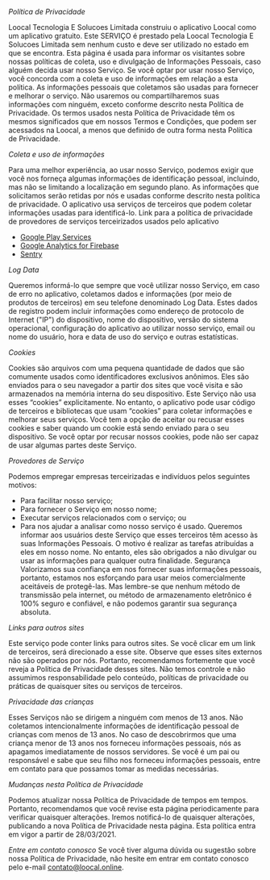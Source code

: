 *Política de Privacidade*

Loocal Tecnologia E Solucoes Limitada construiu o aplicativo Loocal como um aplicativo gratuito. Este SERVIÇO é prestado pela Loocal Tecnologia E Solucoes Limitada sem nenhum custo e deve ser utilizado no estado em que se encontra.
Esta página é usada para informar os visitantes sobre nossas políticas de coleta, uso e divulgação de Informações Pessoais, caso alguém decida usar nosso Serviço.
Se você optar por usar nosso Serviço, você concorda com a coleta e uso de informações em relação a esta política. As informações pessoais que coletamos são usadas para fornecer e melhorar o serviço. Não usaremos ou compartilharemos suas informações com ninguém, exceto conforme descrito nesta Política de Privacidade.
Os termos usados nesta Política de Privacidade têm os mesmos significados que em nossos Termos e Condições, que podem ser acessados na Loocal, a menos que definido de outra forma nesta Política de Privacidade.

*Coleta e uso de informações*

Para uma melhor experiência, ao usar nosso Serviço, podemos exigir que você nos forneça algumas informações de identificação pessoal, incluindo, mas não se limitando a localização em segundo plano. As informações que solicitamos serão retidas por nós e usadas conforme descrito nesta política de privacidade.
O aplicativo usa serviços de terceiros que podem coletar informações usadas para identificá-lo.
Link para a política de privacidade de provedores de serviços terceirizados usados pelo aplicativo
* [Google Play Services](https://www.google.com/policies/privacy/)
* [Google Analytics for Firebase](https://firebase.google.com/policies/analytics)
* [Sentry](https://sentry.io/privacy/)

*Log Data*

Queremos informá-lo que sempre que você utilizar nosso Serviço, em caso de erro no aplicativo, coletamos dados e informações (por meio de produtos de terceiros) em seu telefone denominado Log Data. Estes dados de registro podem incluir informações como endereço de protocolo de Internet ("IP") do dispositivo, nome do dispositivo, versão do sistema operacional, configuração do aplicativo ao utilizar nosso serviço, email ou nome do usuário, hora e data de uso do serviço e outras estatísticas.

*Cookies*

Cookies são arquivos com uma pequena quantidade de dados que são comumente usados como identificadores exclusivos anônimos. Eles são enviados para o seu navegador a partir dos sites que você visita e são armazenados na memória interna do seu dispositivo.
Este Serviço não usa esses “cookies” explicitamente. No entanto, o aplicativo pode usar código de terceiros e bibliotecas que usam “cookies” para coletar informações e melhorar seus serviços. Você tem a opção de aceitar ou recusar esses cookies e saber quando um cookie está sendo enviado para o seu dispositivo. Se você optar por recusar nossos cookies, pode não ser capaz de usar algumas partes deste Serviço.

*Provedores de Serviço*

Podemos empregar empresas terceirizadas e indivíduos pelos seguintes motivos:
* Para facilitar nosso serviço;
* Para fornecer o Serviço em nosso nome;
* Executar serviços relacionados com o serviço; ou
* Para nos ajudar a analisar como nosso serviço é usado.
Queremos informar aos usuários deste Serviço que esses terceiros têm acesso às suas Informações Pessoais. O motivo é realizar as tarefas atribuídas a eles em nosso nome. No entanto, eles são obrigados a não divulgar ou usar as informações para qualquer outra finalidade.
Segurança
Valorizamos sua confiança em nos fornecer suas informações pessoais, portanto, estamos nos esforçando para usar meios comercialmente aceitáveis ​​de protegê-las. Mas lembre-se que nenhum método de transmissão pela internet, ou método de armazenamento eletrônico é 100% seguro e confiável, e não podemos garantir sua segurança absoluta.

*Links para outros sites*

Este serviço pode conter links para outros sites. Se você clicar em um link de terceiros, será direcionado a esse site. Observe que esses sites externos não são operados por nós. Portanto, recomendamos fortemente que você reveja a Política de Privacidade desses sites. Não temos controle e não assumimos responsabilidade pelo conteúdo, políticas de privacidade ou práticas de quaisquer sites ou serviços de terceiros.

*Privacidade das crianças*

Esses Serviços não se dirigem a ninguém com menos de 13 anos. Não coletamos intencionalmente informações de identificação pessoal de crianças com menos de 13 anos. No caso de descobrirmos que uma criança menor de 13 anos nos forneceu informações pessoais, nós as apagamos imediatamente de nossos servidores. Se você é um pai ou responsável e sabe que seu filho nos forneceu informações pessoais, entre em contato para que possamos tomar as medidas necessárias.

*Mudanças nesta Política de Privacidade*

Podemos atualizar nossa Política de Privacidade de tempos em tempos. Portanto, recomendamos que você revise esta página periodicamente para verificar quaisquer alterações. Iremos notificá-lo de quaisquer alterações, publicando a nova Política de Privacidade nesta página.
Esta política entra em vigor a partir de 28/03/2021.

*Entre em contato conosco*
Se você tiver alguma dúvida ou sugestão sobre nossa Política de Privacidade, não hesite em entrar em contato conosco pelo e-mail contato@loocal.online.
